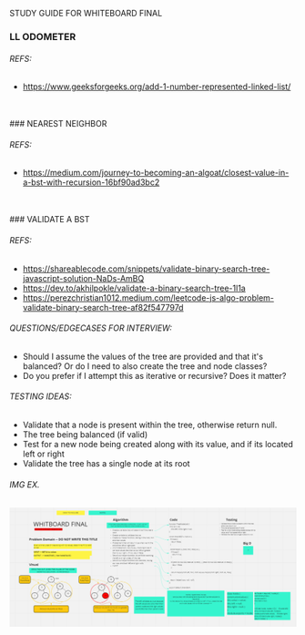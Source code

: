 STUDY GUIDE FOR WHITEBOARD FINAL

### LL ODOMETER

###### REFS:
- https://www.geeksforgeeks.org/add-1-number-represented-linked-list/



<br>
<br>
### NEAREST NEIGHBOR

###### REFS:
- https://medium.com/journey-to-becoming-an-algoat/closest-value-in-a-bst-with-recursion-16bf90ad3bc2

<br>
<br>
### VALIDATE A BST

###### REFS:
- https://shareablecode.com/snippets/validate-binary-search-tree-javascript-solution-NaDs-AmBQ
- https://dev.to/akhilpokle/validate-a-binary-search-tree-1l1a
- https://perezchristian1012.medium.com/leetcode-js-algo-problem-validate-binary-search-tree-af82f547797d

###### QUESTIONS/EDGECASES FOR INTERVIEW:
- Should I assume the values of the tree are provided and that it's balanced? Or do I need to also create the tree and node classes?
- Do you prefer if I attempt this as iterative or recursive? Does it matter?

###### TESTING IDEAS: 
- Validate that a node is present within the tree, otherwise return null.
- The tree being balanced (if valid)
- Test for a new node being created along with its value, and if its located left or right
- Validate the tree has a single node at its root

###### IMG EX.
![IMG](VAL_BST.PNG)
